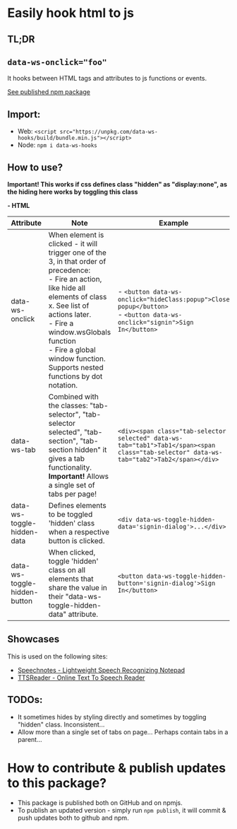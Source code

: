 # Easily hook html to js

## TL;DR
## `data-ws-onclick="foo"`

It hooks between HTML tags and attributes to js functions or events.

[See published npm package](https://www.npmjs.com/package/data-ws-hooks)

## Import:

- Web: `<script src="https://unpkg.com/data-ws-hooks/build/bundle.min.js"></script>`
- Node: `npm i data-ws-hooks`

## How to use?

**Important! This works if css defines class "hidden" as "display:none", as the hiding here works by toggling this class**

**- HTML**

| Attribute                    | Note                                                                                                                                                                                                                                                                                            | Example                                                                                                                                  |
|------------------------------|-------------------------------------------------------------------------------------------------------------------------------------------------------------------------------------------------------------------------------------------------------------------------------------------------|------------------------------------------------------------------------------------------------------------------------------------------|
| data-ws-onclick              | When element is clicked - it will trigger one of the 3, in that order of precedence: <br>- Fire an action, like hide all elements of class x. See list of actions later. <br>- Fire a window.wsGlobals function <br>- Fire a global window function. Supports nested functions by dot notation. | - `<button data-ws-onclick="hideClass:popup">Close popup</button>` <br> - `<button data-ws-onclick="signin">Sign In</button>`            |
| data-ws-tab                  | Combined with the classes: "tab-selector", "tab-selector selected", "tab-section", "tab-section hidden" it gives a tab functionality.  <br>**Important!** Allows a single set of tabs per page!                                                                                                 | `<div><span class="tab-selector selected" data-ws-tab="tab1">Tab1</span><span class="tab-selector" data-ws-tab="tab2">Tab2</span></div>` |
| data-ws-toggle-hidden-data   | Defines elements to be toggled 'hidden' class when a respective button is clicked.                                                                                                                                                                                                              | `<div data-ws-toggle-hidden-data='signin-dialog'>...</div>`                                                                              |
| data-ws-toggle-hidden-button | When clicked, toggle 'hidden' class on all elements that share the value in their "data-ws-toggle-hidden-data" attribute.                                                                                                                                                                       | `<button data-ws-toggle-hidden-button='signin-dialog'>Sign In</button>`                                                                  |


## Showcases

This is used on the following sites:
- [Speechnotes - Lightweight Speech Recognizing Notepad](https://speechnotes.co/)
- [TTSReader - Online Text To Speech Reader](https://ttsreader.com/)

## TODOs:

- It sometimes hides by styling directly and sometimes by toggling "hidden" class. Inconsistent...
- Allow more than a single set of tabs on page... Perhaps contain tabs in a parent... 

# How to contribute & publish updates to this package?
- This package is published both on GitHub and on npmjs.
- To publish an updated version - simply run `npm publish`, it will commit & push updates both to github and npm.

